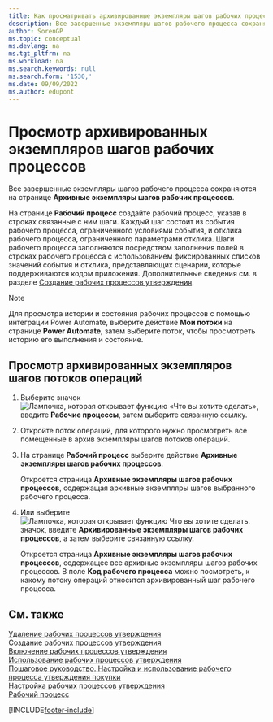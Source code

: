 ```yaml
---
title: Как просматривать архивированные экземпляры шагов рабочих процессов
description: Все завершенные экземпляры шагов рабочего процесса сохраняются на странице "Архивные экземпляры шагов рабочих процессов". Каждый шаг состоит из события рабочего процесса и отклика рабочего процесса.
author: SorenGP
ms.topic: conceptual
ms.devlang: na
ms.tgt_pltfrm: na
ms.workload: na
ms.search.keywords: null
ms.search.form: '1530,'
ms.date: 09/09/2022
ms.author: edupont
---
```

# <a name="view-archived-workflow-step-instances"></a><a name="view-archived-workflow-step-instances"></a>Просмотр архивированных экземпляров шагов рабочих процессов

Все завершенные экземпляры шагов рабочего процесса сохраняются на странице **Архивные экземпляры шагов рабочих процессов**.  

На странице **Рабочий процесс** создайте рабочий процесс, указав в строках связанные с ним шаги. Каждый шаг состоит из события рабочего процесса, ограниченного условиями события, и отклика рабочего процесса, ограниченного параметрами отклика. Шаги рабочего процесса заполняются посредством заполнения полей в строках рабочего процесса с использованием фиксированных списков значений события и отклика, представляющих сценарии, которые поддерживаются кодом приложения. Дополнительные сведения см. в разделе [Создание рабочих процессов утверждения](across-how-to-create-workflows.md).  

> [!NOTE]
> Для просмотра истории и состояния рабочих процессов с помощью интеграции Power Automate, выберите действие **Мои потоки** на странице **Power Automate**, затем выберите поток, чтобы просмотреть историю его выполнения и состояние.

## <a name="to-view-archived-workflow-step-instances"></a><a name="to-view-archived-workflow-step-instances"></a>Просмотр архивированных экземпляров шагов потоков операций

1. Выберите значок ![Лампочка, которая открывает функцию «Что вы хотите сделать»](media/ui-search/search_small.png "Что вы хотите сделать"), введите **Рабочие процессы**, затем выберите связанную ссылку.  
2. Откройте поток операций, для которого нужно просмотреть все помещенные в архив экземпляры шагов потоков операций.  
3. На странице **Рабочий процесс** выберите действие **Архивные экземпляры шагов рабочих процессов**.  

   Откроется страница **Архивные экземпляры шагов рабочих процессов**, содержащая архивные экземпляры шагов выбранного рабочего процесса.  
4. Или выберите ![Лампочка, которая открывает функцию Что вы хотите сделать.](media/ui-search/search_small.png "Что вы хотите сделать") значок, введите **Архивированные экземпляры шагов рабочих процессов**, а затем выберите связанную ссылку.  

   Откроется страница **Архивные экземпляры шагов рабочих процессов**, содержащее все архивные экземпляры шагов рабочих процессов. В поле **Код рабочего процесса** можно посмотреть, к какому потоку операций относится архивированный шаг рабочего процесса.  

## <a name="see-also"></a><a name="see-also"></a>См. также

[Удаление рабочих процессов утверждения](across-how-to-delete-workflows.md)  
[Создание рабочих процессов утверждения](across-how-to-create-workflows.md)  
[Включение рабочих процессов утверждения](across-how-to-enable-workflows.md)  
[Использование рабочих процессов утверждения](across-use-workflows.md)  
[Пошаговое руководство. Настройка и использование рабочего процесса утверждения покупки](walkthrough-setting-up-and-using-a-purchase-approval-workflow.md)  
[Настройка рабочих процессов утверждения](across-set-up-workflows.md)  
[Рабочий процесс](across-workflow.md)

[!INCLUDE[footer-include](includes/footer-banner.md)]
